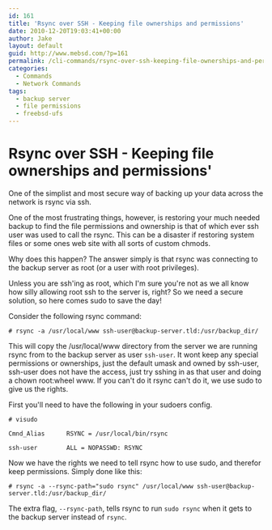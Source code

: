 ```yaml
---
id: 161
title: 'Rsync over SSH - Keeping file ownerships and permissions'
date: 2010-12-20T19:03:41+00:00
author: Jake
layout: default
guid: http://www.mebsd.com/?p=161
permalink: /cli-commands/rsync-over-ssh-keeping-file-ownerships-and-permissions.html
categories:
  - Commands
  - Network Commands
tags:
  - backup server
  - file permissions
  - freebsd-ufs
---
```

# Rsync over SSH - Keeping file ownerships and permissions'

One of the simplist and most secure way of backing up your data across the network is rsync via ssh.

One of the most frustrating things, however, is restoring your much needed backup to find the file permissions and ownership is that of which ever ssh user was used to call the rsync. This can be a disaster if restoring system files or some ones web site with all sorts of custom chmods.

Why does this happen? The answer simply is that rsync was connecting to the backup server as root (or a user with root privileges).

Unless you are ssh'ing as root, which I'm sure you're not as we all know how silly allowing root ssh to the server is, right? So we need a secure solution, so here comes sudo to save the day!

Consider the following rsync command:

`# rsync -a /usr/local/www ssh-user@backup-server.tld:/usr/backup_dir/`

This will copy the /usr/local/www directory from the server we are running rsync from to the backup server as user `ssh-user`. It wont keep any special permissions or ownerships, just the default umask and owned by ssh-user, ssh-user does not have the access, just try sshing in as that user and doing a chown root:wheel www. If you can't do it rsync can't do it, we use sudo to give us the rights.

First you'll need to have the following in your sudoers config.

`# visudo`

```
Cmnd_Alias      RSYNC = /usr/local/bin/rsync

ssh-user        ALL = NOPASSWD: RSYNC
```

Now we have the rights we need to tell rsync how to use sudo, and therefor keep permissions. Simply done like this:

`# rsync -a --rsync-path="sudo rsync" /usr/local/www ssh-user@backup-server.tld:/usr/backup_dir/`

The extra flag, `--rsync-path`, tells rsync to run `sudo rsync` when it gets to the backup server instead of `rsync`.